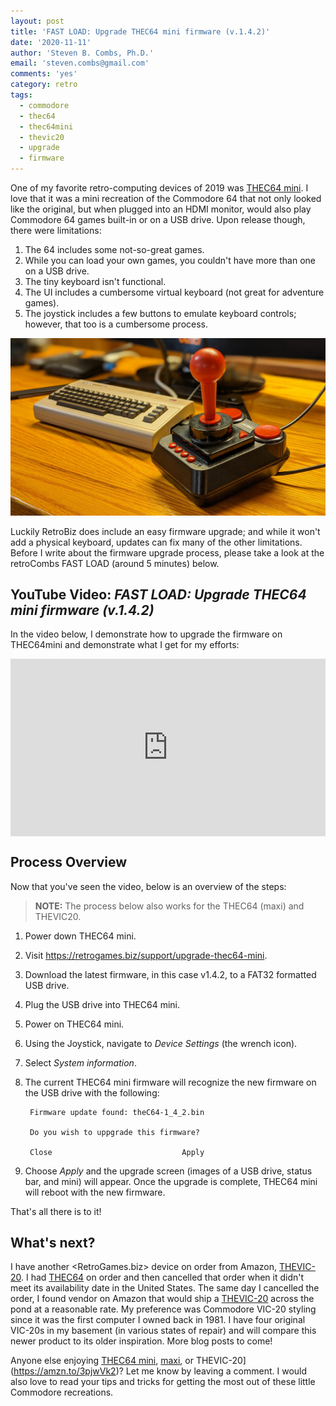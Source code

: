 ```yaml
---
layout: post
title: 'FAST LOAD: Upgrade THEC64 mini firmware (v.1.4.2)'
date: '2020-11-11'
author: 'Steven B. Combs, Ph.D.'
email: 'steven.combs@gmail.com'
comments: 'yes'
category: retro
tags:
  - commodore
  - thec64
  - thec64mini
  - thevic20
  - upgrade
  - firmware
---
```


One of my favorite retro-computing devices of 2019 was [THEC64 mini](https://amzn.to/35lh9No). I love that it was a mini recreation of the Commodore 64 that not only looked like the original, but when plugged into an HDMI monitor, would also play Commodore 64 games built-in or on a USB drive. Upon release though, there were limitations:

1. The 64 includes some not-so-great games.
2. While you can load your own games, you couldn't have more than one on a USB drive.
3. The tiny keyboard isn't functional.
4. The UI includes a cumbersome virtual keyboard (not great for adventure games).
5. The joystick includes a few buttons to emulate keyboard controls; however, that too is a cumbersome process.

![THEC64 mini](/images/c64mini-maxi-vic20/mini-joystick-size.jpg)

Luckily RetroBiz does include an easy firmware upgrade; and while it won't add a physical keyboard, updates can fix many of the other limitations. Before I write about the firmware upgrade process, please take a look at the retroCombs FAST LOAD (around 5 minutes) below.

## YouTube Video: _FAST LOAD: Upgrade THEC64 mini firmware (v.1.4.2)_

In the video below, I demonstrate how to upgrade the firmware on THEC64mini and demonstrate what I get for my efforts:

<div style="position:relative;padding-top:56.25%;"><p><iframe src="https://www.youtube.com/embed/fA9RpEtS2f0" frameborder="0" allowfullscreen="true" mozallowfullscreen="true" webkitallowfullscreen="true" style="position:absolute;top:0;left:0;width:100%;height:100%;"></iframe></p></div>

## Process Overview

Now that you've seen the video, below is an overview of the steps:

> **NOTE:** The process below also works for the THEC64 (maxi) and THEVIC20.

1. Power down THEC64 mini.

2. Visit <https://retrogames.biz/support/upgrade-thec64-mini>.

3. Download the latest firmware, in this case v1.4.2, to a FAT32 formatted USB drive.

4. Plug the USB drive into THEC64 mini.

5. Power on THEC64 mini.

6. Using the Joystick, navigate to _Device Settings_ (the wrench icon).

7. Select _System information_.

8. The current THEC64 mini firmware will recognize the new firmware on the USB drive with the following:

   ```
    Firmware update found: theC64-1_4_2.bin

    Do you wish to uppgrade this firmware?

    Close                             Apply
   ```

9. Choose *Apply* and the upgrade screen (images of a USB drive, status bar, and mini) will appear. Once the upgrade is complete, THEC64 mini will reboot with the new firmware.

That's all there is to it!

## What's next?

I have another <RetroGames.biz> device on order from Amazon, [THEVIC-20](https://amzn.to/3pjwVk2). I had [THEC64](https://amzn.to/3ePEKsJ) on order and then cancelled that order when it didn't meet its availability date in the United States. The same day I cancelled the order, I found vendor on Amazon that would ship a [THEVIC-20](https://amzn.to/3pjwVk2) across the pond at a reasonable rate. My preference was Commodore VIC-20 styling since it was the first computer I owned back in 1981. I have four original VIC-20s in my basement (in various states of repair) and will compare this newer product to its older inspiration. More blog posts to come!

Anyone else enjoying [THEC64 mini](https://amzn.to/35lh9No), [maxi](https://amzn.to/3ePEKsJ), or THEVIC-20](https://amzn.to/3pjwVk2)? Let me know by leaving a comment. I would also love to read your tips and tricks for getting the most out of these little Commodore recreations.
